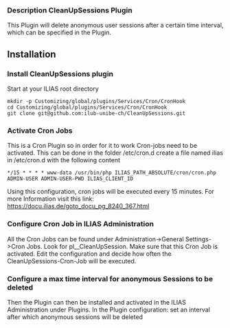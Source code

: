 ### Description CleanUpSessions Plugin
This Plugin will delete anonymous user sessions after a certain time interval, which can be specified in the Plugin.

## Installation

### Install CleanUpSessions plugin
Start at your ILIAS root directory 

```
mkdir -p Customizing/global/plugins/Services/Cron/CronHook
cd Customizing/global/plugins/Services/Cron/CronHook
git clone git@github.com:ilub-unibe-ch/CleanUpSessions.git
```


### Activate Cron Jobs
This is a Cron Plugin so in order for it to work Cron-jobs need to be activated. This can be done in the folder /etc/cron.d
create a file named ilias in /etc/cron.d with the following content

```
*/15 * * * * www-data /usr/bin/php ILIAS_PATH_ABSOLUTE/cron/cron.php ADMIN-USER ADMIN-USER-PWD ILIAS_CLIENT_ID
```
 Using this configuration, cron jobs will be executed every 15 minutes.
 For more Information visit this link: https://docu.ilias.de/goto_docu_pg_8240_367.html
 
### Configure Cron Job in ILIAS Administration
All the Cron Jobs can be found under Administration->General Settings->Cron Jobs.
Look for pl__CleanUpSession. Make sure that this Cron Job is activated.
Edit the configuration and decide how often the CleanUpSessions-Cron-Job will be executed.


### Configure a max time interval for anonymous Sessions to be deleted
Then the Plugin can then be installed and activated in the ILIAS Administration under Plugins.
In the Plugin configuration: set an interval after which anonymous sessions will be deleted



